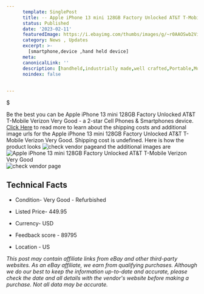 ```yaml
---
      template: SinglePost
      title: -- Apple iPhone 13 mini 128GB Factory Unlocked AT&T T-Mobile Verizon Very Good
      status: Published
      date: '2023-02-11'
      featuredImage: https://i.ebayimg.com/thumbs/images/g/~r0AAOSwb2Vi~QJg/s-l225.jpg
      category: News , Updates
      excerpt: >-
        [smartphone,device ,hand held device]
      meta:
      canonicalLink: ''
      description: [handheld,industrially made,well crafted,Portable,Mobile,Compact,Convenient,Lightweight,Maneuverable,Man-portable,Miniature,Carriable,Hand-held,Light,Holdable,Transportable,Mobile device,Pocket-sized,On-the-go,Wireless,Cordless,Compact size,Convenient size, smartphone,device ,hand held device]
      noindex: false
      
        
---
```

$

Be the best you can be  Apple iPhone 13 mini 128GB Factory Unlocked AT&T T-Mobile Verizon Very Good - a 2-star Cell Phones & Smartphones device. [Click Here](https://www.ebay.com/itm/304517572567?hash=item46e6a967d7%3Ag%3A%7Er0AAOSwb2Vi%7EQJg&mkevt=1&mkcid=1&mkrid=711-53200-19255-0&campid=%253CePNCampaignId%253E&customid=%253CreferenceId%253E&toolid=10049) to read more to learn about the shipping costs and additional image urls for the Apple iPhone 13 mini 128GB Factory Unlocked AT&T T-Mobile Verizon Very Good. Shipping cost is undefined. Here is how the product looks ![check vendor page](https://i.ebayimg.com/thumbs/images/g/~r0AAOSwb2Vi~QJg/s-l225.jpg)and the additional images are![Apple iPhone 13 mini 128GB Factory Unlocked AT&T T-Mobile Verizon Very Good](https://i.ebayimg.com/images/g/~r0AAOSwb2Vi~QJg/s-l1200.jpg)![check vendor page](https://origin-galleryplus.ebayimg.com/ws/web/304517572567_2_0_1/225x225.jpg)



 ## Technical Facts 



     
      

 - Condition- Very Good - Refurbished 


      

 - Listed Price- 449.95 


      

 - Currency- USD 


      

 - Feedback score - 89795 


      

 - Location - US 


      
      

 *_This post may contain affiliate links from eBay and other third-party websites. As an eBay affiliate, we earn from qualifying purchases. Although we do our best to keep the information up-to-date and accurate, please check the date and all details with the vendor's website before making a purchase. Not all data may be accurate._*






